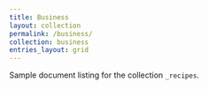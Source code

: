```yaml
---
title: Business
layout: collection
permalink: /business/
collection: business
entries_layout: grid
---
```


Sample document listing for the collection `_recipes`.
